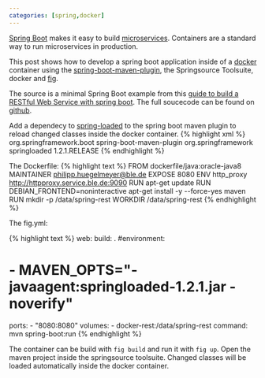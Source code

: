 ```yaml
---
categories: [spring,docker]
---
```

[Spring Boot](http://projects.spring.io/spring-boot/) makes it easy to build [microservices](http://martinfowler.com/articles/microservices.html). Containers are a standard way to run microservices in production.

This post shows how to develop a spring boot application inside of a [docker](http://www.docker.com) container using the [spring-boot-maven-plugin](http://docs.spring.io/spring-boot/docs/1.2.1.RELEASE/reference/htmlsingle/#using-boot-maven-plugin), the Springsource Toolsuite, docker and [fig](http://www.fig.sh).

The source is a minimal Spring Boot example from this [guide to build a RESTful Web Service with spring boot](http://spring.io/guides/gs/rest-service/). The full soucecode can be found on [github](https://github.com/hygl/docker-spring-boot-example).

Add a dependecy to [spring-loaded](https://github.com/spring-projects/spring-loaded) to the spring boot maven plugin to reload changed classes inside the docker container.
 {% highlight xml %}
<plugin>
    <groupId>org.springframework.boot</groupId>
    <artifactId>spring-boot-maven-plugin</artifactId>
    <dependencies>
        <dependency>
            <groupId>org.springframework</groupId>
            <artifactId>springloaded</artifactId>
            <version>1.2.1.RELEASE</version>
        </dependency>
    </dependencies>
</plugin>
{% endhighlight %}

The Dockerfile:
 {% highlight text %}
FROM dockerfile/java:oracle-java8
MAINTAINER philipp.huegelmeyer@ble.de
EXPOSE 8080
ENV http_proxy http://httpproxy.service.ble.de:9090
RUN apt-get update
RUN DEBIAN_FRONTEND=noninteractive apt-get install -y --force-yes  maven
RUN mkdir -p /data/spring-rest
WORKDIR /data/spring-rest
{% endhighlight %}

The fig.yml:

 {% highlight text %}
 web:
   build: .
   #environment:
   #  - MAVEN_OPTS="-javaagent:springloaded-1.2.1.jar -noverify"
   ports:
     - "8080:8080"
   volumes:
     - docker-rest:/data/spring-rest
   command: mvn spring-boot:run
{% endhighlight %}

The container can be build with <code>fig build</code> and run it with <code>fig up</code>. Open the maven project inside the springsource toolsuite. Changed classes will be loaded automatically inside the docker container.
